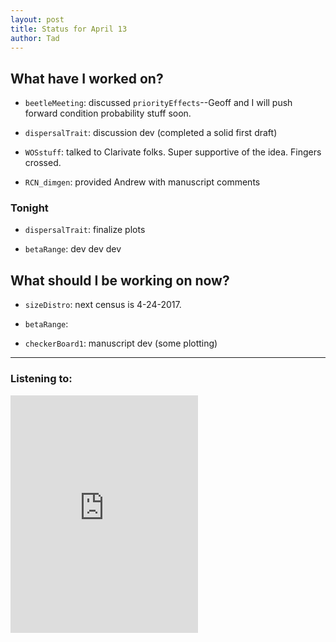```yaml
---
layout: post 
title: Status for April 13 
author: Tad
---
```

 
## What have I worked on?

 
* `beetleMeeting`: discussed `priorityEffects`--Geoff and I will push forward condition probability stuff soon. 

* `dispersalTrait`: discussion dev (completed a solid first draft)

* `WOSstuff`: talked to Clarivate folks. Super supportive of the idea. Fingers crossed. 



* `RCN_dimgen`: provided Andrew with manuscript comments



 


### Tonight 

* `dispersalTrait`: finalize plots

* `betaRange`: dev dev dev



## What should I be working on now? 


* `sizeDistro`: next census is 4-24-2017.

* `betaRange`:

* `checkerBoard1`: manuscript dev (some plotting)




 
--- 
 
### Listening to: 
<iframe src="https://embed.spotify.com/?uri=spotify%3Aartist%3A5o206eFLx38glA2bb4zqIU" width="300" height="380" frameborder="0" allowtransparency="true"></iframe>
 <i class='fa fa-code' style='color:pink'></i> 
